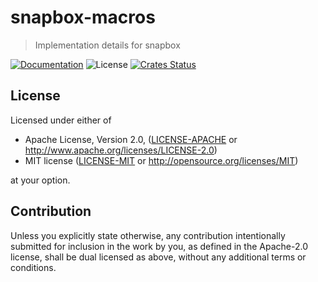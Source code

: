 # snapbox-macros

> Implementation details for snapbox

[![Documentation](https://img.shields.io/badge/docs-master-blue.svg)][Documentation]
![License](https://img.shields.io/crates/l/snapbox.svg)
[![Crates Status](https://img.shields.io/crates/v/snapbox.svg)](https://crates.io/crates/snapbox)

## License

Licensed under either of

 * Apache License, Version 2.0, ([LICENSE-APACHE](LICENSE-APACHE) or http://www.apache.org/licenses/LICENSE-2.0)
 * MIT license ([LICENSE-MIT](LICENSE-MIT) or http://opensource.org/licenses/MIT)

at your option.

## Contribution

Unless you explicitly state otherwise, any contribution intentionally
submitted for inclusion in the work by you, as defined in the Apache-2.0
license, shall be dual licensed as above, without any additional terms or
conditions.

[Crates.io]: https://crates.io/crates/snapbox
[Documentation]: https://docs.rs/snapbox
